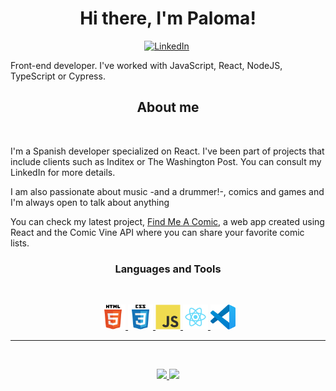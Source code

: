 <p>
  <h1 align="center">Hi there, I'm Paloma!</h1>
</p>

<p align="center">
<a href="https://www.linkedin.com/in/palomaborrosantos"><img src="https://img.shields.io/badge/linkedin-%230077B5.svg?&style=for-the-badge&logo=linkedin&logoColor=white" alt="LinkedIn" /></a>&nbsp;
</p>

<p>Front-end developer. I've worked with JavaScript, React, NodeJS, TypeScript or Cypress.</p>

<p>
  <h2 align="center">About me</h2>
</p>


<br />
<p>I'm a Spanish developer specialized on React. I've been part of projects that include clients such as Inditex or The Washington Post. You can consult my LinkedIn for more details.</p>
<p>I am also passionate about music -and a drummer!-, comics and games and I'm always open to talk about anything</p>
<p>You can check my latest project, <a href="https://find-me-a-comic.herokuapp.com/">Find Me A Comic</a>, a web app created using React and the Comic Vine API where you can share your favorite comic lists.</p>

<p>
  <h3 align="center"> Languages and Tools</h3>
</p>

<br />
  <p align="center">
  <a href="https://developer.mozilla.org/en-US/docs/Web/HTML" target="_blank"> <img src="https://raw.githubusercontent.com/devicons/devicon/master/icons/html5/html5-original-wordmark.svg" alt="html5" width="40" height="40"/> </a>
  <a href="https://developer.mozilla.org/en-US/docs/Web/CSS" target="_blank"> <img src="https://raw.githubusercontent.com/devicons/devicon/master/icons/css3/css3-original-wordmark.svg" alt="css3" width="40" height="40"/> </a>
  <a href="https://developer.mozilla.org/en-US/docs/Web/JavaScript" target="_blank"> <img src="https://raw.githubusercontent.com/devicons/devicon/master/icons/javascript/javascript-original.svg" alt="javascript" width="40" height="40"/> </a>
  <a href="https://reactjs.org/" target="_blank"> <img src="https://raw.githubusercontent.com/github/explore/80688e429a7d4ef2fca1e82350fe8e3517d3494d/topics/react/react.png" alt="react" width="40" height="40"/> </a>
  <a href="https://code.visualstudio.com/" target="_blank"> <img alt="Visual Studio Code" width="40px" src="https://raw.githubusercontent.com/github/explore/80688e429a7d4ef2fca1e82350fe8e3517d3494d/topics/visual-studio-code/visual-studio-code.png" />
</p>

---
<br />
<p align="center">
<img src="https://github-readme-stats.vercel.app/api?username=palomaborro&theme=radical&show_icons=true" width="450"/>
<img src="https://github-readme-stats.vercel.app/api/top-langs/?username=palomaborro&layout=compact&theme=radical" width="400" />
</p>

